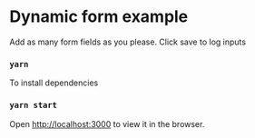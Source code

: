 # Dynamic form example

Add as many form fields as you please. Click save to log inputs

### `yarn`

To install dependencies

### `yarn start`

Open [http://localhost:3000](http://localhost:3000) to view it in the browser.
